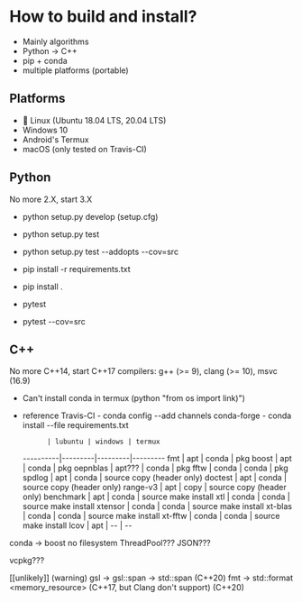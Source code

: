 # How to build and install?

- Mainly algorithms
- Python -> C++
- pip + conda
- multiple platforms (portable)

## Platforms

- 🐧 Linux (Ubuntu 18.04 LTS, 20.04 LTS)
- Windows 10
- Android's Termux
- macOS (only tested on Travis-CI)

## Python

No more 2.X, start 3.X

- python setup.py develop (setup.cfg)
- python setup.py test
- python setup.py test --addopts --cov=src

- pip install -r requirements.txt
- pip install .
- pytest
- pytest --cov=src

## C++

No more C++14, start C++17
compilers: g++ (>= 9), clang (>= 10), msvc (16.9)

- Can't install conda in termux (python "from os import link)")
- reference Travis-CI - conda config --add channels conda-forge - conda install --file requirements.txt

            | lubuntu | windows | termux
  ----------|---------|---------|---------
  fmt | apt | conda | pkg
  boost | apt | conda | pkg
  oepnblas | apt??? | conda | pkg
  fftw | conda | conda | pkg
  spdlog | apt | conda | source copy (header only)
  doctest | apt | conda | source copy (header only)
  range-v3 | apt | copy | source copy (header only)
  benchmark | apt | conda | source make install
  xtl | conda | conda | source make install
  xtensor | conda | conda | source make install
  xt-blas | conda | conda | source make install
  xt-fftw | conda | conda | source make install
  lcov | apt | -- | --

conda -> boost no filesystem
ThreadPool???
JSON???

vcpkg???

[[unlikely]] (warning)
gsl -> gsl::span -> std::span (C++20)
fmt -> std::format
<memory_resource> (C++17, but Clang don't support)
<concepts> (C++20)
